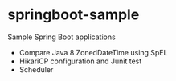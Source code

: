 # springboot-sample

Sample Spring Boot applications

- Compare Java 8 ZonedDateTime using SpEL 
- HikariCP configuration and Junit test
- Scheduler